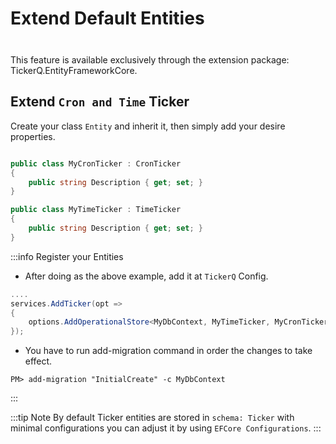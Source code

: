 # Extend Default Entities

<div class="danger custom-block" style="padding-top:8px;">
    <p>This feature is available exclusively through the extension package: TickerQ.EntityFrameworkCore.</p>
</div>

## Extend `Cron and Time` Ticker
Create your class `Entity` and inherit it, then simply add your desire properties.

```csharp

public class MyCronTicker : CronTicker 
{
    public string Description { get; set; }
}

public class MyTimeTicker : TimeTicker 
{
    public string Description { get; set; }
}

```
:::info Register your Entities
* After doing as the above example, add it at `TickerQ` Config.
```csharp
....
services.AddTicker(opt =>
{
    options.AddOperationalStore<MyDbContext, MyTimeTicker, MyCronTicker>(); // [!code focus]
});
```
* You have to run add-migration command in order the changes to take effect.
```PM
PM> add-migration "InitialCreate" -c MyDbContext
```
:::

:::tip Note
By default Ticker entities are stored in `schema: Ticker` with minimal configurations you can adjust it by using `EFCore Configurations`.
:::
